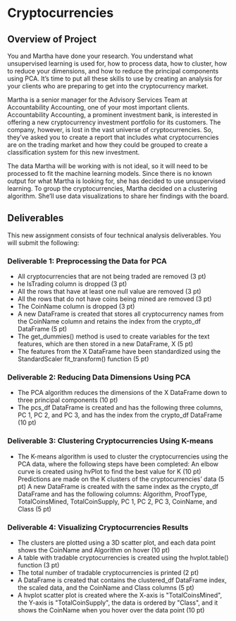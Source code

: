 # Cryptocurrencies

## Overview of Project
You and Martha have done your research. You understand what unsupervised learning is used for, how to process data, how to cluster, how to reduce your dimensions, and how to reduce the principal components using PCA. It’s time to put all these skills to use by creating an analysis for your clients who are preparing to get into the cryptocurrency market.

Martha is a senior manager for the Advisory Services Team at Accountability Accounting, one of your most important clients. Accountability Accounting, a prominent investment bank, is interested in offering a new cryptocurrency investment portfolio for its customers. The company, however, is lost in the vast universe of cryptocurrencies. So, they’ve asked you to create a report that includes what cryptocurrencies are on the trading market and how they could be grouped to create a classification system for this new investment.

The data Martha will be working with is not ideal, so it will need to be processed to fit the machine learning models. Since there is no known output for what Martha is looking for, she has decided to use unsupervised learning. To group the cryptocurrencies, Martha decided on a clustering algorithm. She’ll use data visualizations to share her findings with the board.

## Deliverables
This new assignment consists of four technical analysis deliverables. You will submit the following:

### Deliverable 1: Preprocessing the Data for PCA
- All cryptocurrencies that are not being traded are removed (3 pt)
- he IsTrading column is dropped (3 pt)
- All the rows that have at least one null value are removed (3 pt)
- All the rows that do not have coins being mined are removed (3 pt)
- The CoinName column is dropped (3 pt)
- A new DataFrame is created that stores all cryptocurrency names from the CoinName column and retains the index from the crypto_df DataFrame (5 pt)
- The get_dummies() method is used to create variables for the text features, which are then stored in a new DataFrame, X (5 pt)
- The features from the X DataFrame have been standardized using the StandardScaler fit_transform() function (5 pt)

### Deliverable 2: Reducing Data Dimensions Using PCA
- The PCA algorithm reduces the dimensions of the X DataFrame down to three principal components (10 pt)
- The pcs_df DataFrame is created and has the following three columns, PC 1, PC 2, and PC 3, and has the index from the crypto_df DataFrame (10 pt)

### Deliverable 3: Clustering Cryptocurrencies Using K-means
- The K-means algorithm is used to cluster the cryptocurrencies using the PCA data, where the following steps have been completed:
An elbow curve is created using hvPlot to find the best value for K (10 pt)
Predictions are made on the K clusters of the cryptocurrencies’ data (5 pt)
A new DataFrame is created with the same index as the crypto_df DataFrame and has the following columns: Algorithm, ProofType, TotalCoinsMined, TotalCoinSupply, PC 1, PC 2, PC 3, CoinName, and Class (5 pt)

### Deliverable 4: Visualizing Cryptocurrencies Results
- The clusters are plotted using a 3D scatter plot, and each data point shows the CoinName and Algorithm on hover (10 pt)
- A table with tradable cryptocurrencies is created using the hvplot.table() function (3 pt)
- The total number of tradable cryptocurrencies is printed (2 pt)
- A DataFrame is created that contains the clustered_df DataFrame index, the scaled data, and the CoinName and Class columns (5 pt)
- A hvplot scatter plot is created where the X-axis is "TotalCoinsMined", the Y-axis is "TotalCoinSupply", the data is ordered by "Class", and it shows the CoinName when you hover over the data point (10 pt)